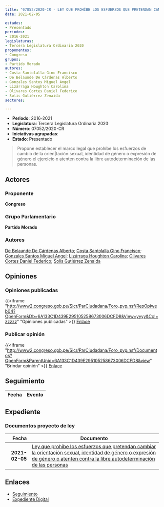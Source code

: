 ```yaml
---
title: "07052/2020-CR - LEY QUE PROHÍBE LOS ESFUERZOS QUE PRETENDAN CAMBIAR LA ORIENTACIÓN SEXUAL, IDENTIDAD DE GÉNERO O EXPRESIÓN DE GÉNERO O ATENTEN CONTRA LA LIBRE AUTODETERMINACIÓN DE LAS PERSONAS"
date: 2021-02-05

estados:
- Presentado
periodos:
- 2016-2021
legislaturas:
- Tercera Legislatura Ordinaria 2020
proponentes:
- Congreso
grupos:
- Partido Morado
autores:
- Costa Santolalla Gino Francisco
- De Belaunde De Cárdenas Alberto
- Gonzales Santos Miguel Angel
- Lizárraga Houghton Carolina
- Olivares Cortes Daniel Federico
- Solis Gutiérrez Zenaida
sectores:

---
```

- **Periodo**: 2016-2021
- **Legislatura**: Tercera Legislatura Ordinaria 2020
- **Número**: 07052/2020-CR
- **Iniciativas agrupadas**: 
- **Estado**: Presentado

> Propone establecer el marco legal que prohíbe los esfuerzos de cambio de la orien|tación sexual, identidad de género o expresión de género el ejercicio o atenten contra la libre autodeterminación de las personas.


## Actores

### Proponente

**Congreso**

### Grupo Parlamentario

**Partido Morado**

### Autores

[De Belaunde De Cárdenas Alberto](mailto:mailto:adebelaunde@congreso.gob.pe); [Costa Santolalla Gino Francisco](mailto:mailto:gcosta@congreso.gob.pe); [Gonzales Santos Miguel Angel](mailto:mailto:mgonzaless@congreso.gob.pe); [Lizárraga Houghton Carolina](mailto:mailto:clizarraga@congreso.gob.pe); [Olivares Cortes Daniel Federico](mailto:mailto:dolivares@congreso.gob.pe); [Solis Gutiérrez Zenaida](mailto:mailto:zsolis@congreso.gob.pe)

## Opiniones

### Opiniones publicadas

{{<iframe "http://www2.congreso.gob.pe/Sicr/ParCiudadana/Foro_pvp.nsf/RepOpiweb04?OpenForm&Db=6A133C1D439E295105258673006DCFD8&View=yyyy&Col=zzzzz" "Opiniones publicadas" >}}
[Enlace](http://www2.congreso.gob.pe/Sicr/ParCiudadana/Foro_pvp.nsf/RepOpiweb04?OpenForm&Db=6A133C1D439E295105258673006DCFD8&View=yyyy&Col=zzzzz)

### Publicar opinión

{{<iframe "http://www2.congreso.gob.pe/Sicr/ParCiudadana/Foro_pvp.nsf/Documentos?OpenForm&ParentUnid=6A133C1D439E295105258673006DCFD8&view" "Brindar opinión" >}}
[Enlace](http://www2.congreso.gob.pe/Sicr/ParCiudadana/Foro_pvp.nsf/Documentos?OpenForm&ParentUnid=6A133C1D439E295105258673006DCFD8&view)


## Seguimiento

| Fecha | Evento |
|------:|--------|


## Expediente

### Documentos proyecto de ley

| Fecha | Documento |
|------:|-----------|
| **2021-02-05** | [Ley que prohíbe los esfuerzos que pretendan cambiar la orientación sexual, identidad de género o expresión de género o atenten contra la libre autodeterminación de las personas](http://www.leyes.congreso.gob.pe/Documentos/2016_2021/Proyectos_de_Ley_y_de_Resoluciones_Legislativas/PL07052-20210205.pdf) |

## Enlaces

- [Seguimiento](http://www2.congreso.gob.pe/Sicr/TraDocEstProc/CLProLey2016.nsf/f7fff46988ca05b1052578e100829cc7/b88af7a42125a9cd05258674000fd5c0?OpenDocument)
- [Expediente Digital](http://www2.congreso.gob.pe/Sicr/TraDocEstProc/Expvirt_2011.nsf/visbusqptramdoc1621/07052?opendocument)


